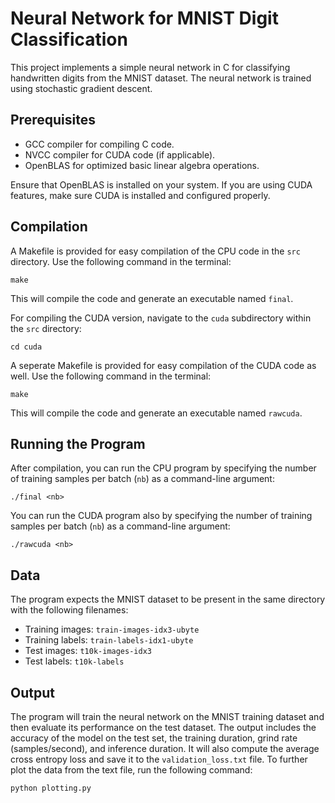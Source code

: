 # Neural Network for MNIST Digit Classification

This project implements a simple neural network in C for classifying handwritten digits from the MNIST dataset. The neural network is trained using stochastic gradient descent.

## Prerequisites

- GCC compiler for compiling C code.
- NVCC compiler for CUDA code (if applicable).
- OpenBLAS for optimized basic linear algebra operations.

Ensure that OpenBLAS is installed on your system. If you are using CUDA features, make sure CUDA is installed and configured properly.

## Compilation

A Makefile is provided for easy compilation of the CPU code in the `src` directory. Use the following command in the terminal:

```
make
```


This will compile the code and generate an executable named `final`.

For compiling the CUDA version, navigate to the `cuda` subdirectory within the `src` directory: 
```
cd cuda
```
A seperate Makefile is provided for easy compilation of the CUDA code as well. Use the following command in the terminal: 

```
make
```
This will compile the code and generate an executable named `rawcuda`.


## Running the Program

After compilation, you can run the CPU program by specifying the number of training samples per batch (`nb`) as a command-line argument:

```
./final <nb>
```

You can run the CUDA program also by specifying the number of training samples per batch (`nb`) as a command-line argument:

```
./rawcuda <nb>
```

## Data

The program expects the MNIST dataset to be present in the same directory with the following filenames:

- Training images: `train-images-idx3-ubyte`
- Training labels: `train-labels-idx1-ubyte`
- Test images: `t10k-images-idx3`
- Test labels: `t10k-labels`


## Output

The program will train the neural network on the MNIST training dataset and then evaluate its performance on the test dataset. The output includes the accuracy of the model on the test set, the training duration, grind rate (samples/second), and inference duration. It will also compute the average cross entropy loss and save it to the `validation_loss.txt` file. To further plot the data from the text file, run the following command: 
```
python plotting.py
```